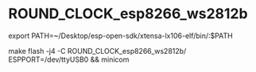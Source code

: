 # ROUND_CLOCK_esp8266_ws2812b

export PATH=~/Desktop/esp-open-sdk/xtensa-lx106-elf/bin/:$PATH

make flash -j4 -C ROUND_CLOCK_esp8266_ws2812b/ ESPPORT=/dev/ttyUSB0 && minicom
